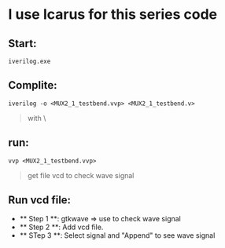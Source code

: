 # I use Icarus for this series code

## Start: 
```
iverilog.exe
```

## Complite: 
```
iverilog -o <MUX2_1_testbend.vvp> <MUX2_1_testbend.v>
```
> with <name run program> <name testbend coded>\
## run:
```
vvp <MUX2_1_testbend.vvp>
```
> get file vcd to check wave signal

## Run vcd file:
* ** Step 1 **: gtkwave => use to check wave signal
* ** Step 2 **: Add vcd file.
* ** STep 3 **: Select signal and "Append" to see wave signal